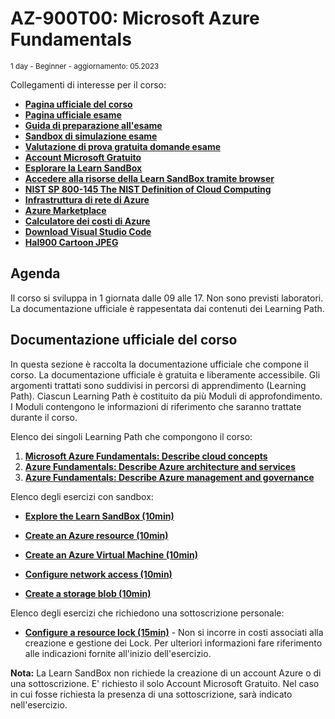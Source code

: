 # AZ-900T00: Microsoft Azure Fundamentals

<sub>1 day - Beginner - aggiornamento: 05.2023</sub>

Collegamenti di interesse per il corso:
- [**Pagina ufficiale del corso**](https://learn.microsoft.com/en-us/training/courses/az-900t00)
- [**Pagina ufficiale esame**](https://learn.microsoft.com/it-IT/certifications/exams/az-900/)
- [**Guida di preparazione all'esame**](https://aka.ms/AZ900-StudyGuide)
- [**Sandbox di simulazione esame**](https://go.microsoft.com/fwlink/?linkid=2226877)
- [**Valutazione di prova gratuita domande esame**](https://learn.microsoft.com/it-it/certifications/exams/az-900/practice/assessment?assessment-type=practice&assessmentId=23) 
- [**Account Microsoft Gratuito**](https://account.microsoft.com)
- [**Esplorare la Learn SandBox**](https://docs.microsoft.com/learn/modules/describe-core-architectural-components-of-azure/4-exercise-explore-learn-sandbox)
- [**Accedere alla risorse della Learn SandBox tramite browser**](https://portal.azure.com/learn.docs.microsoft.com)
- [**NIST SP 800-145 The NIST Definition of Cloud Computing**](https://nvlpubs.nist.gov/nistpubs/Legacy/SP/nistspecialpublication800-145.pdf)
- [**Infrastruttura di rete di Azure**](https://datacenters.microsoft.com/globe/explore)
- [**Azure Marketplace**](https://azuremarketplace.microsoft.com/en-us/)
- [**Calculatore dei costi di Azure**](https://azure.microsoft.com/en-us/pricing/calculator/)
- [**Download Visual Studio Code**](https://code.visualstudio.com/Download)
- [**Hal900 Cartoon JPEG**](https://github.com/OltreSoftware/training/blob/main/hal9000-cartoon.jpeg)

## Agenda ##
Il corso si sviluppa in 1 giornata dalle 09 alle 17.
Non sono previsti laboratori.
La documentazione ufficiale è rappesentata dai contenuti dei Learning Path.

## Documentazione ufficiale del corso 
In questa sezione è raccolta la documentazione ufficiale che compone il corso. La documentazione ufficiale è gratuita e liberamente accessibile. Gli argomenti trattati sono suddivisi in percorsi di apprendimento (Learning Path). Ciascun Learning Path è costituito da più Moduli di approfondimento. I Moduli contengono le informazioni di riferimento che saranno trattate durante il corso. 

Elenco dei singoli Learning Path che compongono il corso:
1. [**Microsoft Azure Fundamentals: Describe cloud concepts**](https://learn.microsoft.com/en-us/training/paths/microsoft-azure-fundamentals-describe-cloud-concepts/)
2. [**Azure Fundamentals: Describe Azure architecture and services**](https://learn.microsoft.com/en-us/training/paths/azure-fundamentals-describe-azure-architecture-services/)
3. [**Azure Fundamentals: Describe Azure management and governance**](https://learn.microsoft.com/en-us/training/paths/describe-azure-management-governance/)

Elenco degli esercizi con sandbox:
- [**Explore the Learn SandBox (10min)**](https://docs.microsoft.com/learn/modules/describe-core-architectural-components-of-azure/4-exercise-explore-learn-sandbox)
- [**Create an Azure resource (10min)**](https://learn.microsoft.com/en-us/training/modules/describe-core-architectural-components-of-azure/7-exercise-create-azure-resource)

- [**Create an Azure Virtual Machine (10min)**](https://learn.microsoft.com/en-us/training/modules/describe-azure-compute-networking-services/3-exercise-create-azure-virtual-machine)

- [**Configure network access (10min)**](https://learn.microsoft.com/en-us/training/modules/describe-azure-compute-networking-services/9-exercise-configure-network-access)

- [**Create a storage blob (10min)**](https://learn.microsoft.com/en-us/training/modules/describe-azure-storage-services/5-exercise-create-storage-blob)

Elenco degli esercizi che richiedono una sottoscrizione personale:
- [**Configure a resource lock (15min)**](https://learn.microsoft.com/en-us/training/modules/describe-features-tools-azure-for-governance-compliance/5-exercise-configure-resource-lock) - Non si incorre in costi associati alla creazione e gestione dei Lock. Per ulteriori informazioni fare riferimento alle indicazioni fornite all'inizio dell'esercizio.


**Nota:** La Learn SandBox non richiede la creazione di un account Azure o di una sottoscrizione. E' richiesto il solo Account Microsoft Gratuito. Nel caso in cui fosse richiesta la presenza di una sottoscrizione, sarà indicato nell'esercizio.


